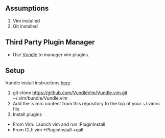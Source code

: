## Assumptions
1. Vim installed
2. Git installed

## Third Party Plugin Manager
- Use [Vundle](https://github.com/VundleVim/Vundle.vim) to manager vim plugins. 

## Setup
Vundle install instrucitons [here](https://github.com/VundleVim/Vundle.vim)
1. git clone https://github.com/VundleVim/Vundle.vim.git ~/.vim/bundle/Vundle.vim
2. Add the .vimrc content from this repository to the top of your ~/.vimrc file
3. Install plugins
  * From Vim: Launch vim and run :PluginInstall
  * From CLI: vim +PluginInstall +qall
